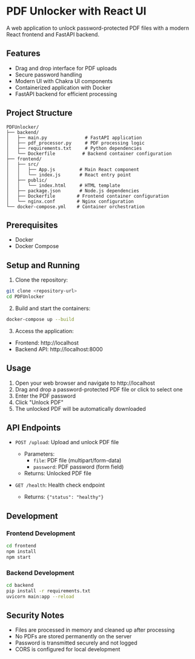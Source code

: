 # PDF Unlocker with React UI

A web application to unlock password-protected PDF files with a modern React frontend and FastAPI backend.

## Features

- Drag and drop interface for PDF uploads
- Secure password handling
- Modern UI with Chakra UI components
- Containerized application with Docker
- FastAPI backend for efficient processing

## Project Structure

```
PDFUnlocker/
├── backend/
│   ├── main.py              # FastAPI application
│   ├── pdf_processor.py     # PDF processing logic
│   ├── requirements.txt     # Python dependencies
│   └── Dockerfile          # Backend container configuration
├── frontend/
│   ├── src/
│   │   ├── App.js         # Main React component
│   │   └── index.js       # React entry point
│   ├── public/
│   │   └── index.html     # HTML template
│   ├── package.json       # Node.js dependencies
│   ├── Dockerfile        # Frontend container configuration
│   └── nginx.conf        # Nginx configuration
└── docker-compose.yml    # Container orchestration
```

## Prerequisites

- Docker
- Docker Compose

## Setup and Running

1. Clone the repository:
```bash
git clone <repository-url>
cd PDFUnlocker
```

2. Build and start the containers:
```bash
docker-compose up --build
```

3. Access the application:
- Frontend: http://localhost
- Backend API: http://localhost:8000

## Usage

1. Open your web browser and navigate to http://localhost
2. Drag and drop a password-protected PDF file or click to select one
3. Enter the PDF password
4. Click "Unlock PDF"
5. The unlocked PDF will be automatically downloaded

## API Endpoints

- `POST /upload`: Upload and unlock PDF file
  - Parameters:
    - `file`: PDF file (multipart/form-data)
    - `password`: PDF password (form field)
  - Returns: Unlocked PDF file

- `GET /health`: Health check endpoint
  - Returns: `{"status": "healthy"}`

## Development

### Frontend Development

```bash
cd frontend
npm install
npm start
```

### Backend Development

```bash
cd backend
pip install -r requirements.txt
uvicorn main:app --reload
```

## Security Notes

- Files are processed in memory and cleaned up after processing
- No PDFs are stored permanently on the server
- Password is transmitted securely and not logged
- CORS is configured for local development
